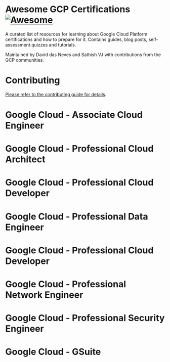 # Awesome GCP Certifications [![Awesome](https://cdn.rawgit.com/sindresorhus/awesome/d7305f38d29fed78fa85652e3a63e154dd8e8829/media/badge.svg)](https://github.com/sindresorhus/awesome)

A curated list of resources for learning about Google Cloud Platform certifications and how to prepare for it.
Contains guides, blog posts, self-assessment quizzes and tutorials.

Maintained by David das Neves and Sathish VJ with contributions from the GCP communities. 

# Contributing

[Please refer to the contributing guide for details](CONTRIBUTING.md).

# Google Cloud - Associate Cloud Engineer

# Google Cloud - Professional Cloud Architect

# Google Cloud - Professional Cloud Developer

# Google Cloud - Professional Data Engineer

# Google Cloud - Professional Cloud Developer

# Google Cloud - Professional Network Engineer

# Google Cloud - Professional Security Engineer

# Google Cloud - GSuite


